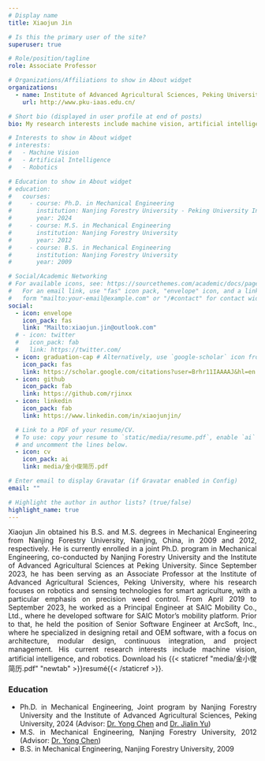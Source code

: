 ```yaml
---
# Display name
title: Xiaojun Jin

# Is this the primary user of the site?
superuser: true

# Role/position/tagline
role: Associate Professor

# Organizations/Affiliations to show in About widget
organizations:
  - name: Institute of Advanced Agricultural Sciences, Peking University
    url: http://www.pku-iaas.edu.cn/

# Short bio (displayed in user profile at end of posts)
bio: My research interests include machine vision, artificial intelligence, and robotics.

# Interests to show in About widget
# interests:
#   - Machine Vision
#   - Artificial Intelligence
#   - Robotics

# Education to show in About widget
# education:
#   courses:
#     - course: Ph.D. in Mechanical Engineering
#       institution: Nanjing Forestry University - Peking University Institute of Advanced Agricultural Sciences
#       year: 2024
#     - course: M.S. in Mechanical Engineering
#       institution: Nanjing Forestry University
#       year: 2012
#     - course: B.S. in Mechanical Engineering
#       institution: Nanjing Forestry University
#       year: 2009

# Social/Academic Networking
# For available icons, see: https://sourcethemes.com/academic/docs/page-builder/#icons
#   For an email link, use "fas" icon pack, "envelope" icon, and a link in the
#   form "mailto:your-email@example.com" or "/#contact" for contact widget.
social:
  - icon: envelope
    icon_pack: fas
    link: "Mailto:xiaojun.jin@outlook.com"
  # - icon: twitter
  #   icon_pack: fab
  #   link: https://twitter.com/
  - icon: graduation-cap # Alternatively, use `google-scholar` icon from `ai` icon pack
    icon_pack: fas
    link: https://scholar.google.com/citations?user=Brhr11IAAAAJ&hl=en
  - icon: github
    icon_pack: fab
    link: https://github.com/rjinxx
  - icon: linkedin
    icon_pack: fab
    link: https://www.linkedin.com/in/xiaojunjin/

  # Link to a PDF of your resume/CV.
  # To use: copy your resume to `static/media/resume.pdf`, enable `ai` icons in `params.toml`,
  # and uncomment the lines below.
  - icon: cv
    icon_pack: ai
    link: media/金小俊简历.pdf

# Enter email to display Gravatar (if Gravatar enabled in Config)
email: ""

# Highlight the author in author lists? (true/false)
highlight_name: true
---
```


<div style="text-align: justify"> Xiaojun Jin obtained his B.S. and M.S. degrees in Mechanical Engineering from Nanjing Forestry University, Nanjing, China, in 2009 and 2012, respectively. He is currently enrolled in a joint Ph.D. program in Mechanical Engineering, co-conducted by Nanjing Forestry University and the Institute of Advanced Agricultural Sciences at Peking University. Since September 2023, he has been serving as an Associate Professor at the Institute of Advanced Agricultural Sciences, Peking University, where his research focuses on robotics and sensing technologies for smart agriculture, with a particular emphasis on precision weed control. From April 2019 to September 2023, he worked as a Principal Engineer at SAIC Mobility Co., Ltd., where he developed software for SAIC Motor’s mobility platform. Prior to that, he held the position of Senior Software Engineer at ArcSoft, Inc., where he specialized in designing retail and OEM software, with a focus on architecture, modular design, continuous integration, and project management. His current research interests include machine vision, artificial intelligence, and robotics. Download his {{< staticref "media/金小俊简历.pdf" "newtab" >}}resumé{{< /staticref >}}.

### Education

- Ph.D. in Mechanical Engineering, Joint program by Nanjing Forestry University and the Institute of Advanced Agricultural Sciences, Peking University, 2024 (Advisor: <a href="https://jidian.njfu.edu.cn/szdw/js/20211104/i244290.html">Dr. Yong Chen</a > and <a href="http://www.pku-iaas.edu.cn/list_38/595.html">Dr. Jialin Yu</a >)
- M.S. in Mechanical Engineering, Nanjing Forestry University, 2012 (Advisor: <a href="https://jidian.njfu.edu.cn/szdw/js/20211104/i244290.html">Dr. Yong Chen</a >)
- B.S. in Mechanical Engineering, Nanjing Forestry University, 2009

</div>
